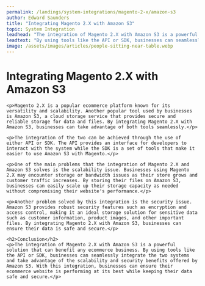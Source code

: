```yaml
---
permalink: /landings/system-integrations/magento-2-x/amazon-s3
author: Edward Saunders
title: "Integrating Magento 2.X with Amazon S3"
topic: System Integration
leadhead: "The integration of Magento 2.X with Amazon S3 is a powerful solution that can benefit any ecommerce business"
leadtext: "By using tools like the API or SDK, businesses can seamlessly integrate the two systems and take advantage of the scalability and security benefits offered by Amazon S3. With this integration, businesses can ensure their ecommerce website is performing at its best while keeping their data safe and secure."
image: /assets/images/articles/people-sitting-near-table.webp
---
```

<div class="arttext">
	<h1>Integrating Magento 2.X with Amazon S3</h1>

	<p>Magento 2.X is a popular ecommerce platform known for its versatility and scalability. Another popular tool used by businesses is Amazon S3, a cloud storage service that provides secure and reliable storage for data and files. By integrating Magento 2.X with Amazon S3, businesses can take advantage of both tools seamlessly.</p>

	<p>The integration of the two can be achieved through the use of either API or SDK. The API provides an interface for developers to interact with the system while the SDK is a set of tools that make it easier to use Amazon S3 with Magento.</p>

	<p>One of the main problems that the integration of Magento 2.X and Amazon S3 solves is the scalability issue. Businesses using Magento 2.X may encounter storage or bandwidth issues as their store grows and customer traffic increases. By storing their files on Amazon S3, businesses can easily scale up their storage capacity as needed without compromising their website's performance.</p>

	<p>Another problem solved by this integration is the security issue. Amazon S3 provides robust security features such as encryption and access control, making it an ideal storage solution for sensitive data such as customer information, product images, and other important files. By integrating Magento 2.X with Amazon S3, businesses can ensure their data is safe and secure.</p>

	<h2>Conclusion</h2>
	<p>The integration of Magento 2.X with Amazon S3 is a powerful solution that can benefit any ecommerce business. By using tools like the API or SDK, businesses can seamlessly integrate the two systems and take advantage of the scalability and security benefits offered by Amazon S3. With this integration, businesses can ensure their ecommerce website is performing at its best while keeping their data safe and secure.</p>

</div>